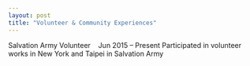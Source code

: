 ```yaml
---
layout: post
title: "Volunteer & Community Experiences"
---
```

Salvation Army Volunteer &nbsp;&nbsp;&nbsp;Jun 2015 – Present
Participated in volunteer works in New York and Taipei in Salvation Army
